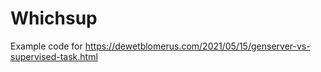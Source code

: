 # Whichsup

Example code for https://dewetblomerus.com/2021/05/15/genserver-vs-supervised-task.html
